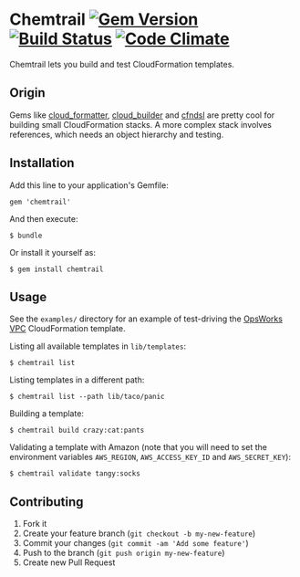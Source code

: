 Chemtrail [![Gem Version](https://badge.fury.io/rb/chemtrail.png)](http://badge.fury.io/rb/chemtrail) [![Build Status](https://travis-ci.org/minifast/chemtrail.png)](https://travis-ci.org/minifast/chemtrail) [![Code Climate](https://codeclimate.com/github/minifast/chemtrail.png)](https://codeclimate.com/github/minifast/chemtrail)
==========

Chemtrail lets you build and test CloudFormation templates.


Origin
------

Gems like [cloud_formatter](https://github.com/songkick/cloud_formatter),
[cloud_builder](https://github.com/Optaros/cloud_builder) and
[cfndsl](https://github.com/howech/cfndsl) are pretty cool for building small
CloudFormation stacks.  A more complex stack involves references, which needs
an object hierarchy and testing.


Installation
------------

Add this line to your application's Gemfile:

    gem 'chemtrail'

And then execute:

    $ bundle

Or install it yourself as:

    $ gem install chemtrail


Usage
-----

See the `examples/` directory for an example of test-driving the
[OpsWorks VPC](http://docs.aws.amazon.com/opsworks/latest/userguide/workingstacks-vpc.html)
CloudFormation template.

Listing all available templates in `lib/templates`:

    $ chemtrail list

Listing templates in a different path:

    $ chemtrail list --path lib/taco/panic

Building a template:

    $ chemtrail build crazy:cat:pants

Validating a template with Amazon (note that you will need to set the environment variables `AWS_REGION`, `AWS_ACCESS_KEY_ID` and `AWS_SECRET_KEY`):

    $ chemtrail validate tangy:socks


Contributing
------------

1. Fork it
2. Create your feature branch (`git checkout -b my-new-feature`)
3. Commit your changes (`git commit -am 'Add some feature'`)
4. Push to the branch (`git push origin my-new-feature`)
5. Create new Pull Request
